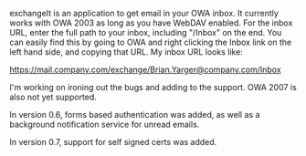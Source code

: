 exchangeIt is an application to get email in your OWA inbox.  It currently works with OWA 2003 as long as you have WebDAV enabled.  For the inbox URL, enter the full path to your inbox, including "/Inbox" on the end.  You can easily find this by going to OWA and right clicking the Inbox link on the left hand side, and copying that URL.  My inbox URL looks like:

https://mail.company.com/exchange/Brian.Yarger@company.com/Inbox

I'm working on ironing out the bugs and adding to the support.  OWA 2007 is also not yet supported.

In version 0.6, forms based authentication was added, as well as a background notification service for unread emails.

In version 0.7, support for self signed certs was added.